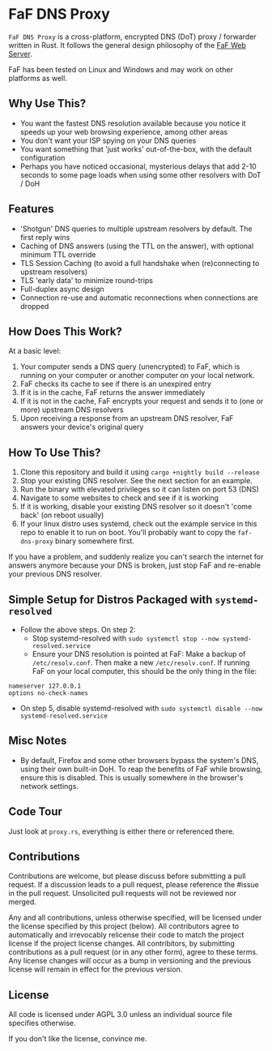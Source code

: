 # FaF DNS Proxy

`FaF DNS Proxy` is a cross-platform, encrypted DNS (DoT) proxy / forwarder written in Rust. It follows the general design philosophy of the [FaF Web Server](https://www.github.com/errantmind/faf).

FaF has been tested on Linux and Windows and may work on other platforms as well.

## Why Use This?

- You want the fastest DNS resolution available because you notice it speeds up your web browsing experience, among other areas
- You don't want your ISP spying on your DNS queries
- You want something that 'just works' out-of-the-box, with the default configuration
- Perhaps you have noticed occasional, mysterious delays that add 2-10 seconds to some page loads when using some other resolvers with DoT / DoH

## Features

- 'Shotgun' DNS queries to multiple upstream resolvers by default. The first reply wins
- Caching of DNS answers (using the TTL on the answer), with optional minimum TTL override
- TLS Session Caching (to avoid a full handshake when (re)connecting to upstream resolvers)
- TLS 'early data' to minimize round-trips
- Full-duplex async design
- Connection re-use and automatic reconnections when connections are dropped

## How Does This Work?

At a basic level:

1. Your computer sends a DNS query (unencrypted) to FaF, which is running on your computer or another computer on your local network.
2. FaF checks its cache to see if there is an unexpired entry
3. If it is in the cache, FaF returns the answer immediately
4. If it is not in the cache, FaF encrypts your request and sends it to (one or more) upstream DNS resolvers
5. Upon receiving a response from an upstream DNS resolver, FaF answers your device's original query

## How To Use This?

1. Clone this repository and build it using `cargo +nightly build --release`
2. Stop your existing DNS resolver. See the next section for an example.
3. Run the binary with elevated privileges so it can listen on port 53 (DNS)
4. Navigate to some websites to check and see if it is working
5. If it is working, disable your existing DNS resolver so it doesn't 'come back' (on reboot usually)
6. If your linux distro uses systemd, check out the example service in this repo to enable it to run on boot. You'll probably want to copy the `faf-dns-proxy` binary somewhere first.

If you have a problem, and suddenly realize you can't search the internet for answers anymore because your DNS is broken, just stop FaF and re-enable your previous DNS resolver.

## Simple Setup for Distros Packaged with `systemd-resolved`

- Follow the above steps. On step 2:
  - Stop systemd-resolved with `sudo systemctl stop --now systemd-resolved.service`
  - Ensure your DNS resolution is pointed at FaF: Make a backup of `/etc/resolv.conf`. Then make a new `/etc/resolv.conf`. If running FaF on your local computer, this should be the only thing in the file:

```
nameserver 127.0.0.1
options no-check-names
```

- On step 5, disable systemd-resolved with `sudo systemctl disable --now systemd-resolved.service`

## Misc Notes

- By default, Firefox and some other browsers bypass the system's DNS, using their own built-in DoH. To reap the benefits of FaF while browsing, ensure this is disabled. This is usually somewhere in the browser's network settings.

## Code Tour

Just look at `proxy.rs`, everything is either there or referenced there.

## Contributions

Contributions are welcome, but please discuss before submitting a pull request. If a discussion leads to a pull request, please reference the \#issue in the pull request. Unsolicited pull requests will not be reviewed nor merged.

Any and all contributions, unless otherwise specified, will be licensed under the license specified by this project (below). All contributors agree to automatically and irrevocably relicense their code to match the project license if the project license changes. All contribitors, by submitting contributions as a pull request (or in any other form), agree to these terms. Any license changes will occur as a bump in versioning and the previous license will remain in effect for the previous version.

## License

All code is licensed under AGPL 3.0 unless an individual source file specifies otherwise.

If you don't like the license, convince me.
